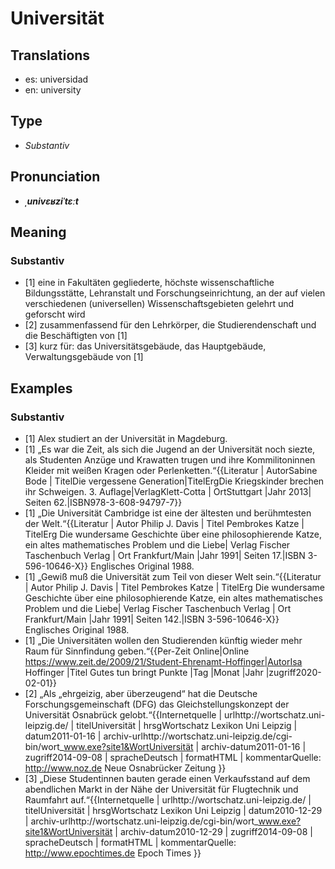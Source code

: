 # Universität
## Translations
- es: universidad
- en: university
## Type
- _Substantiv_
## Pronunciation
- **_ˌunivɛʁziˈtɛːt_**
## Meaning
### Substantiv
- [1] eine in Fakultäten gegliederte, höchste wissenschaftliche Bildungsstätte, Lehranstalt und Forschungseinrichtung, an der auf vielen verschiedenen (universellen) Wissenschaftsgebieten gelehrt und geforscht wird
- [2] zusammenfassend für den Lehrkörper, die Studierendenschaft und die Beschäftigten von [1]
- [3] kurz für: das Universitätsgebäude, das Hauptgebäude, Verwaltungsgebäude von [1]
## Examples
### Substantiv
- [1] Alex studiert an der Universität in Magdeburg.
- [1] „Es war die Zeit, als sich die Jugend an der Universität noch siezte, als Studenten Anzüge und Krawatten trugen und ihre Kommilitoninnen Kleider mit weißen Kragen oder Perlenketten.“<ref>{{Literatur | AutorSabine Bode | TitelDie vergessene Generation|TitelErgDie Kriegskinder brechen ihr Schweigen. 3. Auflage|VerlagKlett-Cotta | OrtStuttgart |Jahr 2013| Seiten 62.|ISBN978-3-608-94797-7}} </ref>
- [1] „Die Universität Cambridge ist eine der ältesten und berühmtesten der Welt.“<ref>{{Literatur | Autor Philip J. Davis | Titel Pembrokes Katze | TitelErg Die wundersame Geschichte über eine philosophierende Katze, ein altes mathematisches Problem und die Liebe| Verlag Fischer Taschenbuch Verlag | Ort Frankfurt/Main |Jahr 1991| Seiten 17.|ISBN 3-596-10646-X}} Englisches Original 1988.</ref>
- [1] „Gewiß muß die Universität zum Teil von dieser Welt sein.“<ref>{{Literatur | Autor Philip J. Davis | Titel Pembrokes Katze | TitelErg Die wundersame Geschichte über eine philosophierende Katze, ein altes mathematisches Problem und die Liebe| Verlag Fischer Taschenbuch Verlag | Ort Frankfurt/Main |Jahr 1991| Seiten 142.|ISBN 3-596-10646-X}} Englisches Original 1988.</ref>
- [1] „Die Universitäten wollen den Studierenden künftig wieder mehr Raum für Sinnfindung geben.“<ref>{{Per-Zeit Online|Online https://www.zeit.de/2009/21/Student-Ehrenamt-Hoffinger|AutorIsa Hoffinger |Titel Gutes tun bringt Punkte |Tag |Monat |Jahr |zugriff2020-02-01}}</ref>
- [2] „Als „ehrgeizig, aber überzeugend“ hat die Deutsche Forschungsgemeinschaft (DFG) das Gleichstellungskonzept der Universität Osnabrück gelobt.“<ref>{{Internetquelle | urlhttp://wortschatz.uni-leipzig.de/ | titelUniversität | hrsgWortschatz Lexikon Uni Leipzig | datum2011-01-16 | archiv-urlhttp://wortschatz.uni-leipzig.de/cgi-bin/wort_www.exe?site1&WortUniversität | archiv-datum2011-01-16 | zugriff2014-09-08 | spracheDeutsch | formatHTML | kommentarQuelle: http://www.noz.de Neue Osnabrücker Zeitung }}</ref>
- [3] „Diese Studentinnen bauten gerade einen Verkaufsstand auf dem abendlichen Markt in der Nähe der Universität für Flugtechnik und Raumfahrt auf.“<ref>{{Internetquelle | urlhttp://wortschatz.uni-leipzig.de/ | titelUniversität | hrsgWortschatz Lexikon Uni Leipzig | datum2010-12-29 | archiv-urlhttp://wortschatz.uni-leipzig.de/cgi-bin/wort_www.exe?site1&WortUniversität | archiv-datum2010-12-29 | zugriff2014-09-08 | spracheDeutsch | formatHTML | kommentarQuelle: http://www.epochtimes.de Epoch Times }}</ref>
